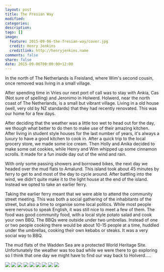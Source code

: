 ```yaml
---
layout: post
title: The Fresian Way
modified:
categories:
description:
tags: []
image:
  feature: 2015-09-06-the-fresian-way/cover.jpg
  credit: Henry Jenkins
  creditlink: http://henryjenkins.name
comments: false
share: false
date: 2015-09-06T00:00:00+12:00
---
```


In the north of The Netherlands is Freisland, where Wim's second cousin, once
removed was living in a small village.

After spending time in Vries our next port of call was to stay with Ankia,
Cas (Not sure of spelling) and Jeronimo in Holwerd. Holwerd, near the
north coast of The Netherlands, is a small but vibrant village. Living in a
old house (well, very old by NZ standards) that they had recently renovated.
This was our home for a few days.

After deciding that the weather was a little too wet to head out for the day,
we though what better to do then to make use of their amazing kitchen.
After living in student style houses for the last number of years, it's
always a luxury to have a good kitchen to cook in. After a quick trip to the
local grocery store, we made some ice cream. Then Holly and Anika decided to
make some oat cookies, while Henry and Wim whipped up some cinnamon scrolls. It
made for a fun inside day out of the wind and rain.

With only some passing showers and borrowed bikes, the next day we headed over
the mud flats to Amalund. This island took about 45 minutes by ferry to get to
and most of the day to cycle around. After battling into the wind, we didn't
quite make it to the light house at the end of the island. Instead we opted to
take an earlier ferry.

Taking the earlier ferry meant that we were able to attend the community street
meeting. This was both a social gathering of the inhabitants of the street, but
also a time to organise some local politics. While most people were nervous to
speak English, it was still nice to meet a few of them. The food was good
community food, with a local style potato salad and cook your own BBQ. The BBQs
were outside under two umbrellas. Instead of one or two people cooking there would
be about 10-15 people at a time, huddled under the umbrellas, cooking their own
kebabs or steaks. It was a very social way to BBQ.

The mud flats of the Wadden Sea are a protected World Heritage Site.
Unfortunately the weather was too bad while we were there to go exploring
so I think that one day we might have to find our way back to Holverd.....

<img src="/images/2015-09-06-the-fresian-way/IMG_20150905_155002_640px.jpg">

<img src="/images/2015-09-06-the-fresian-way/IMG_20150903_160051_640px.jpg">

<img src="/images/2015-09-06-the-fresian-way/IMG_20150905_203741_640px.jpg">

<img src="/images/2015-09-06-the-fresian-way/IMG_20150905_132251_640px.jpg">

<img src="/images/2015-09-06-the-fresian-way/IMG_20150904_180933_640px.jpg">

<img src="/images/2015-09-06-the-fresian-way/IMG_20150905_132120_640px.jpg">

<img src="/images/2015-09-06-the-fresian-way/IMG_20150905_114320_640px.jpg">

<img src="/images/2015-09-06-the-fresian-way/IMG_20150904_190340_640px.jpg">

<img src="/images/2015-09-06-the-fresian-way/IMG_20150905_100202_640px.jpg">

